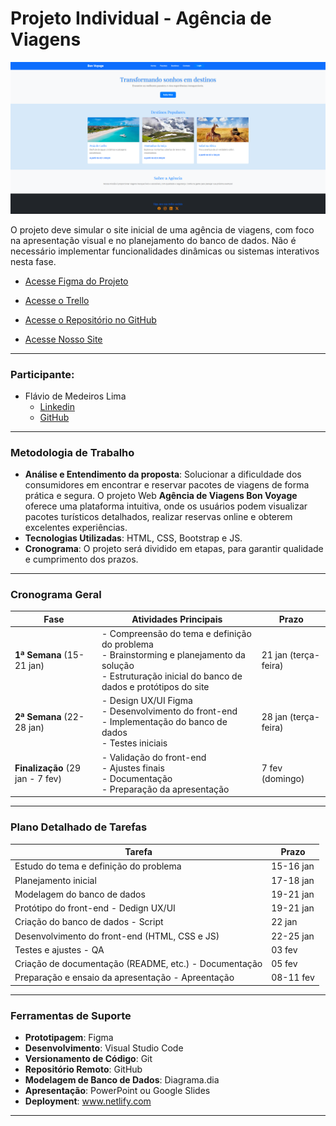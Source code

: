 
# Projeto Individual - Agência de Viagens 

![Página Principal](./assets/img/home.png)

O projeto deve simular o site inicial de uma agência de viagens, com foco na apresentação visual e no planejamento do banco de dados. Não é necessário implementar funcionalidades dinâmicas ou sistemas interativos nesta fase. 


* [Acesse Figma do Projeto](https://www.figma.com/design/NnnFpDu55KePhhF8xtNL3V/Projeto-Indigena-Squad-25?node-id=0-1&m=dev&t=LG2PovfZJaWiqiSd-1)

* [Acesse o Trello](https://trello.com/b/0PejLped/gestao-de-projetos-squad-25)

* [Acesse o Repositório no GitHub](https://github.com/Flimars/projeto-povos-indigenas)

* [Acesse Nosso Site](https://povosindegenas.netlify.app/)

---

### **Participante**: 
 
  * Flávio de Medeiros Lima 
      - [Linkedin](https://www.linkedin.com/in/flaviotheprogrammer/)
      - [GitHub](https://github.com/Flimars)
 
  ---

### **Metodologia de Trabalho**    
- **Análise e Entendimento da proposta**: Solucionar a dificuldade dos consumidores em encontrar e reservar pacotes de viagens de forma prática e segura. O projeto Web **Agência de Viagens Bon Voyage** oferece uma plataforma intuitiva, onde os usuários podem visualizar pacotes turísticos detalhados, realizar reservas online e obterem excelentes experiências.
- **Tecnologias Utilizadas**: HTML, CSS, Bootstrap e JS. 
- **Cronograma**: O projeto será dividido em etapas, para garantir qualidade e cumprimento dos prazos.  

---

### **Cronograma Geral**  

| **Fase**               | **Atividades Principais**                        | **Prazo**         |
|-------------------------|------------------------------------------------|-------------------|
| **1ª Semana** (15-21 jan) | - Compreensão do tema e definição do problema<br>- Brainstorming e planejamento da solução<br>- Estruturação inicial do banco de dados e protótipos do site | 21 jan (terça-feira)  |
| **2ª Semana** (22-28 jan) | - Design UX/UI Figma<br> - Desenvolvimento do front-end<br>- Implementação do banco de dados<br>- Testes iniciais | 28 jan (terça-feira)  |
| **Finalização** (29 jan - 7 fev) | - Validação do front-end<br>- Ajustes finais<br>- Documentação<br>- Preparação da apresentação | 7 fev (domingo)   |

---

### **Plano Detalhado de Tarefas**  

| **Tarefa**                                                | **Prazo**        |
|-----------------------------------------------------------|------------------|
| Estudo do tema e definição do problema                    | 15-16 jan        |
| Planejamento inicial                                      | 17-18 jan        |
| Modelagem do banco de dados                               | 19-21 jan        |
| Protótipo do front-end - Dedign UX/UI                     | 19-21 jan        |
| Criação do banco de dados - Script                        | 22 jan           |
| Desenvolvimento do front-end (HTML, CSS e JS)             | 22-25 jan        |
| Testes e ajustes  - QA                                    | 03 fev           |
| Criação de documentação (README, etc.) - Documentação     | 05 fev           |
| Preparação e ensaio da apresentação  - Apreentação        | 08-11 fev        |


---

### **Ferramentas de Suporte**  
  
- **Prototipagem**: Figma 
- **Desenvolvimento**: Visual Studio Code 
- **Versionamento de Código**: Git
- **Repositório Remoto**: GitHub
- **Modelagem de Banco de Dados**: Diagrama.dia  
- **Apresentação**: PowerPoint ou Google Slides
- **Deployment**: www.netlify.com  

---
